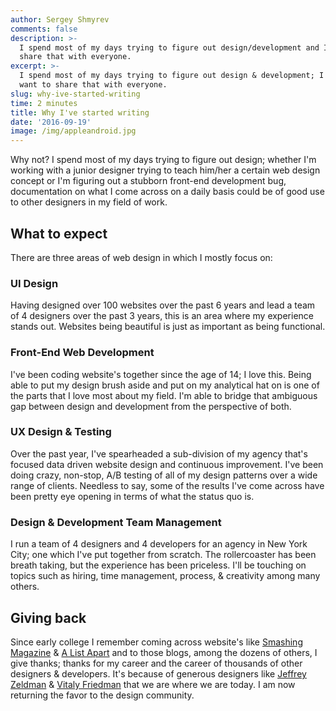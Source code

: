 ```yaml
---
author: Sergey Shmyrev
comments: false
description: >-
  I spend most of my days trying to figure out design/development and I want to
  share that with everyone.
excerpt: >-
  I spend most of my days trying to figure out design & development; I kinda
  want to share that with everyone.
slug: why-ive-started-writing
time: 2 minutes
title: Why I've started writing
date: '2016-09-19'
image: /img/appleandroid.jpg
---
```


Why not? I spend most of my days trying to figure out design; whether I'm working with a junior designer trying to teach him/her a certain web design concept or I'm figuring out a stubborn front-end development bug, documentation on what I come across on a daily basis could be of good use to other designers in my field of work.


<h2>What to expect</h2>

There are three areas of web design in which I mostly focus on:

<h3>UI Design</h3>

Having designed over 100 websites over the past 6 years and lead a team of 4 designers over the past 3 years, this is an area where my experience stands out. Websites being beautiful is just as important as being functional. 

<h3>Front-End Web Development</h3>

I've been coding website's together since the age of 14; I love this. Being able to put my design brush aside and put on my analytical hat on is one of the parts that I love most about my field. I'm able to bridge that ambiguous gap between design and development from the perspective of both.

<h3>UX Design &amp; Testing</h3>

Over the past year, I've spearheaded a sub-division of my agency that's focused data driven website design and continuous improvement. I've been doing crazy, non-stop, A/B testing of all of my design patterns over a wide range of clients. Needless to say, some of the results I've come across have been pretty eye opening in terms of what the status quo is.

<h3>Design &amp; Development Team Management</h3>

I run a team of 4 designers and 4 developers for an agency in New York City; one which I've put together from scratch. The rollercoaster has been breath taking, but the experience has been priceless. I'll be touching on topics such as hiring, time management, process, &amp; creativity among many others.  

<h2>Giving back</h2>

Since early college I remember coming across website's like <a href="http://www.smashingmagazine.com" target="_blank" rel="noopener">Smashing Magazine</a> &amp; <a href="http://alistapart.com">A List Apart</a> and to those blogs, among the dozens of others, I give thanks; thanks for my career and the career of thousands of other designers & developers. It's because of generous designers like <a href="http://www.zeldman.com/" target="_blank" rel="noopener">Jeffrey Zeldman</a> &amp; <a href="https://www.smashingmagazine.com/author/vitaly-friedman/" target="_blank" rel="noopener">Vitaly Friedman</a> that we are where we are today. I am now returning the favor to the design community.
